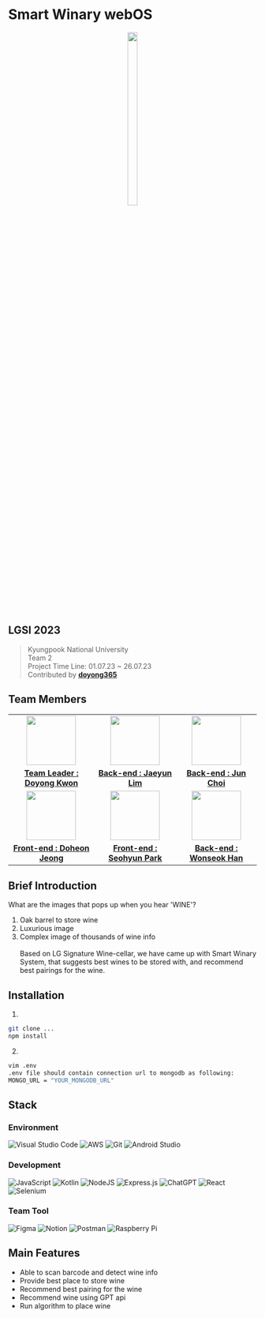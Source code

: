 # Smart Winary webOS
<p align="center">
  <img src="https://github.com/LGSI-2023-Team2/Smart-Winery-Backend/assets/81154257/1be55eda-0e21-450e-9a5b-8ca0df942824" width="20%" height="30%">
</p>


## LGSI 2023
> Kyungpook National University<br>
> Team 2<br>
> Project Time Line: 01.07.23 ~ 26.07.23<br>
> Contributed by <a href="https://github.com/doyong365"><b>doyong365</b></a>


## Team Members
<table>
  <tbody>
    <tr>
		<td align="center"><img src=""width="100px;" alt=""/></td>
		<td align="center"><img src=""width="100px;" alt=""/></td>
        <td align="center"><img src=""width="100px;" alt=""/></td>
     <tr/>
	 	<td align="center"><a href="https://github.com/doyong365"><b>Team Leader : Doyong Kwon</b></a></td>
	 	<td align="center"><a href="https://github.com/re1yun"><b>Back-end : Jaeyun Lim</b></a></td>
	 	<td align="center"><a href="https://github.com/readyChoi"><b>Back-end : Jun Choi</b></a></td>
	 </tr>
	 <tr/>
	 	<td align="center"><img src=""width="100px;" alt=""/></td>
		<td align="center"><img src=""width="100px;" alt=""/></td>
        <td align="center"><img src=""width="100px;" alt=""/></td>
	 </tr>
	 <tr/>
		<td align="center"><a href="https://github.com/countryCat1202"><b>Front-end : Doheon Jeong</b></a></td>
	 	<td align="center"><a href="https://github.com/seohyun060"><b>Front-end : Seohyun Park</b></a></td>
	 	<td align="center"><a href="https://github.com/IwonskiI"><b>Back-end : Wonseok Han</b></a></td>
    </tr>
  </tbody>
</table>

## Brief Introduction
What are the images that pops up when you hear 'WINE'?
1. Oak barrel to store wine
2. Luxurious image
3. Complex image of thousands of wine info<br><br>
Based on LG Signature Wine-cellar, we have came up with Smart Winary System, that suggests best wines to be stored with, and recommend best pairings for the wine.<br>

## Installation
1.
```bash
git clone ...
npm install
```

2.
```bash
vim .env
.env file should contain connection url to mongodb as following:
MONGO_URL = "YOUR_MONGODB_URL"
```

## Stack
### Environment
![Visual Studio Code](https://img.shields.io/badge/Visual%20Studio%20Code-0078d7.svg?style=for-the-badge&logo=visual-studio-code&logoColor=white) ![AWS](https://img.shields.io/badge/AWS-%23FF9900.svg?style=for-the-badge&logo=amazon-aws&logoColor=white) ![Git](https://img.shields.io/badge/git-%23F05033.svg?style=for-the-badge&logo=git&logoColor=white) ![Android Studio](https://img.shields.io/badge/Android%20Studio-3DDC84.svg?style=for-the-badge&logo=android-studio&logoColor=white)

### Development
![JavaScript](https://img.shields.io/badge/javascript-%23323330.svg?style=for-the-badge&logo=javascript&logoColor=%23F7DF1E) ![Kotlin](https://img.shields.io/badge/kotlin-%237F52FF.svg?style=for-the-badge&logo=kotlin&logoColor=white) ![NodeJS](https://img.shields.io/badge/node.js-6DA55F?style=for-the-badge&logo=node.js&logoColor=white) ![Express.js](https://img.shields.io/badge/express.js-%23404d59.svg?style=for-the-badge&logo=express&logoColor=%2361DAFB) ![ChatGPT](https://img.shields.io/badge/chatGPT-74aa9c?style=for-the-badge&logo=openai&logoColor=white) ![React](https://img.shields.io/badge/react-%2320232a.svg?style=for-the-badge&logo=react&logoColor=%2361DAFB) ![Selenium](https://img.shields.io/badge/-selenium-%43B02A?style=for-the-badge&logo=selenium&logoColor=white)

### Team Tool
![Figma](https://img.shields.io/badge/figma-%23F24E1E.svg?style=for-the-badge&logo=figma&logoColor=white) ![Notion](https://img.shields.io/badge/Notion-%23000000.svg?style=for-the-badge&logo=notion&logoColor=white) ![Postman](https://img.shields.io/badge/Postman-FF6C37?style=for-the-badge&logo=postman&logoColor=white) ![Raspberry Pi](https://img.shields.io/badge/-RaspberryPi-C51A4A?style=for-the-badge&logo=Raspberry-Pi)



## Main Features
- Able to scan barcode and detect wine info
- Provide best place to store wine
- Recommend best pairing for the wine
- Recommend wine using GPT api
- Run algorithm to place wine
